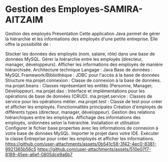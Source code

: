 # Gestion des Employes-SAMIRA-AITZAIM
Gestion des employés
Présentation
Cette application Java permet de gérer la hiérarchie et les informations des employés d'une petite entreprise. Elle offre la possibilité de :

Stocker les données des employés (nom, salaire, rôle) dans une base de données MySQL.
Gérer la hiérarchie entre les employés (directeur, manager, développeurs).
Afficher les informations des employés de manière hiérarchisée.
Architecture technique
Langage : Java
Base de données : MySQL
Framework/Bibliothèque : JDBC pour l'accès à la base de données
Structure
ma.projet.connexion : Classe de connexion à la base de données.
ma.projet.beans : Classes représentant les entités (Personne, Manager, Développeur).
ma.projet.dao : Interface et implémentations pour les opérations de base de données (CRUD).
ma.projet.service : Classes de service pour les opérations métier.
ma.projet.test : Classe de test pour créer et afficher les employés.
Fonctionnalités principales
Création d'employés de différents types (directeur, manager, développeur).
Gestion des relations hiérarchiques entre les employés.
Affichage des informations des employés, ordonnées selon la hiérarchie.
Installation et utilisation
Configurer le fichier base.properties avec les informations de connexion à votre base de données MySQL.
Importer le projet dans votre IDE.
Exécuter la classe Entreprise pour créer les employés et afficher les informations.
https://github.com/user-attachments/assets/0b541c58-3f42-4ec0-8381-9921365b56c5
https://github.com/user-attachments/assets/510e07f7-8189-45ee-a6ef-0805dce9a6b7



 
